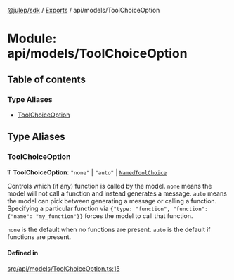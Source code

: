 [@julep/sdk](../README.md) / [Exports](../modules.md) / api/models/ToolChoiceOption

# Module: api/models/ToolChoiceOption

## Table of contents

### Type Aliases

- [ToolChoiceOption](api_models_ToolChoiceOption.md#toolchoiceoption)

## Type Aliases

### ToolChoiceOption

Ƭ **ToolChoiceOption**: ``"none"`` \| ``"auto"`` \| [`NamedToolChoice`](api_models_NamedToolChoice.md#namedtoolchoice)

Controls which (if any) function is called by the model.
`none` means the model will not call a function and instead generates a message.
`auto` means the model can pick between generating a message or calling a function.
Specifying a particular function via `{"type: "function", "function": {"name": "my_function"}}` forces the model to call that function.

`none` is the default when no functions are present. `auto` is the default if functions are present.

#### Defined in

[src/api/models/ToolChoiceOption.ts:15](https://github.com/julep-ai/julep/blob/035e7f91b35da5c19151875490e535b6923a07fe/sdks/ts/src/api/models/ToolChoiceOption.ts#L15)
